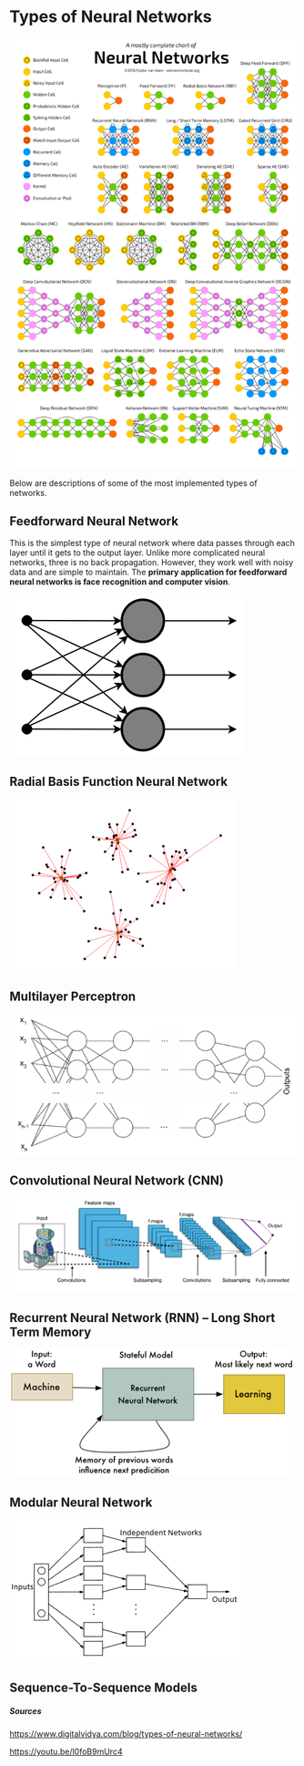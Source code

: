 # Types of Neural Networks

![](..\images\nn-types.png)

Below are descriptions of some of the most implemented types of networks.

## Feedforward Neural Network

This is the simplest type of neural network where data passes through each layer until it gets to the output layer. Unlike more complicated neural networks, three is no back propagation. However, they work well with noisy data and are simple to maintain. The **primary application for feedforward neural networks is face recognition and computer vision**.

![](..\images\nn-type-feedforward.png)

## Radial Basis Function Neural Network

![](..\images\nn-type-radial-basis-function.png)

## Multilayer Perceptron

![](..\images\nn-type-multilayer-perceptron.png)

## Convolutional Neural Network (CNN)

![](..\images\nn-type-cnn.png)

## Recurrent Neural Network (RNN) – Long Short Term Memory

![](..\images\nn-type-rnn.png)

## Modular Neural Network

![](..\images\nn-type-modular.gif)

## Sequence-To-Sequence Models

##### Sources

https://www.digitalvidya.com/blog/types-of-neural-networks/

https://youtu.be/l0foB9mUrc4

